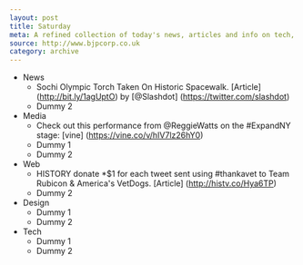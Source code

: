 ```yaml
---
layout: post
title: Saturday
meta: A refined collection of today's news, articles and info on tech, web and design.
source: http://www.bjpcorp.co.uk
category: archive
---
```


- News
	- Sochi Olympic Torch Taken On Historic Spacewalk. [Article] (http://bit.ly/1agUptO) by [@Slashdot] (https://twitter.com/slashdot)
	- Dummy 2
- Media
	- Check out this performance from @ReggieWatts on the #ExpandNY stage: [vine] (https://vine.co/v/hIV7lz26hY0)
	- Dummy 1
	- Dummy 2
- Web
	- HISTORY donate *$1 for each tweet sent using #thankavet to Team Rubicon & America's VetDogs. [Article] (http://histv.co/Hya6TP)
	- Dummy 2
- Design	
	- Dummy 1
	- Dummy 2
- Tech
	- Dummy 1
	- Dummy 2	